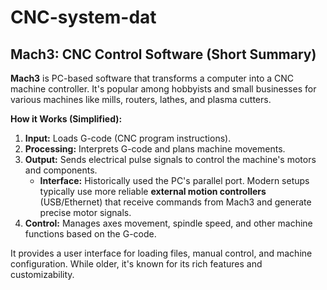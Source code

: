 
# CNC-system-dat

## Mach3: CNC Control Software (Short Summary)

**Mach3** is PC-based software that transforms a computer into a CNC machine controller. It's popular among hobbyists and small businesses for various machines like mills, routers, lathes, and plasma cutters.

**How it Works (Simplified):**
1.  **Input:** Loads G-code (CNC program instructions).
2.  **Processing:** Interprets G-code and plans machine movements.
3.  **Output:** Sends electrical pulse signals to control the machine's motors and components.
    *   **Interface:** Historically used the PC's parallel port. Modern setups typically use more reliable **external motion controllers** (USB/Ethernet) that receive commands from Mach3 and generate precise motor signals.
4.  **Control:** Manages axes movement, spindle speed, and other machine functions based on the G-code.

It provides a user interface for loading files, manual control, and machine configuration. While older, it's known for its rich features and customizability.


